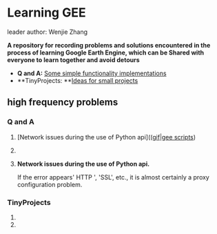 # Learning GEE
leader author: Wenjie Zhang

**A repository for recording problems and solutions encountered in the process of learning Google Earth Engine, which can be Shared with everyone to learn together and avoid detours**

- **Q and A:**  [Some simple functionality implementations](https://github.com/Zhwenjie/GEE-Scripts-Repo/tree/master/QandA)
- **TinyProjects: **[Ideas for small projects](https://github.com/Zhwenjie/GEE-Scripts-Repo/tree/master/TinyProjects)

## high frequency problems

### Q and A

1. [Network issues during the use of Python api](([gif]()|[gee scripts](https://code.earthengine.google.com/080bc8258774641c44caf4f818ecc721))
2. 



1. **Network issues during the use of Python api.** 

    If the error appears' HTTP ', 'SSL', etc., it is almost certainly a proxy configuration problem.

    

### TinyProjects

1. 
2. 


